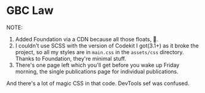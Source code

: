 # GBC Law

NOTE:

1. Added Foundation via a CDN because all those floats, 👀.
2. I couldn't use SCSS with the version of Codekit I got(3.1+) as it broke the project, so all my styles are in `main.css` in the `assets/css` directory. Thanks to Foundation, they're minimal stuff.
3. There's one page left which you'll get before you wake up Friday morning, the single publications page for individual publications.

And there's a lot of magic CSS in that code. DevTools sef was confused.

